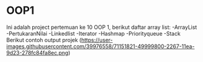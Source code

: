 # OOP1
Ini adalah project pertemuan ke 10 OOP 1, berikut daftar array list:
-ArrayList
-PertukaranNilai
-Linkedlist
-Iterator
-Hashmap
-Priorityqueue
-Stack
Berikut contoh output projek
(https://user-images.githubusercontent.com/39976558/71151821-49999800-2267-11ea-9d23-278fc84fa8ec.png)

